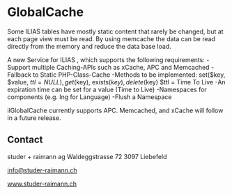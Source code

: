GlobalCache
===========
Some ILIAS tables have mostly static content that rarely be changed, but at each page view must be read.
By using memcache the data can be read directly from the memory and reduce the data base load.

A new Service for ILIAS , which supports the following requirements:
-Support multiple Caching-APIs such as xCache, APC and Memcached
-Fallback to Static PHP-Class-Cache
-Methods to be implemented: set($key, $value, $ttl = NULL), get($key), exists($key), delete($key) $ttl = Time To Live
-An expiration time can be set for a value (Time to Live)
-Namespaces for components (e.g. lng for Language)
-Flush a Namespace

ilGlobalCache currently supports APC. Memcached, and xCache will follow in a future release.

Contact
----
studer + raimann ag
Waldeggstrasse 72
3097 Liebefeld

info@studer-raimann.ch

www.studer-raimann.ch
